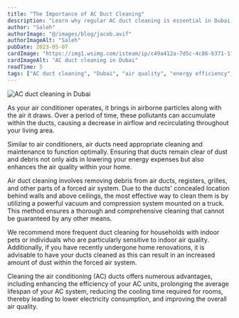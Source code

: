 ```yaml
---
title: "The Importance of AC Duct Cleaning"
description: "Learn why regular AC duct cleaning is essential in Dubai, with benefits for air quality, energy efficiency, and AC system longevity."
author: "Saleh"
authorImage: "@/images/blog/jacob.avif"
authorImageAlt: "Saleh"
pubDate: 2023-05-07
cardImage: "https://img1.wsimg.com/isteam/ip/c49a412a-7d5c-4c86-b371-17b58bdd84ac/duct-cleaning.png/:/cr=t:0%25,l:0%25,w:100%25,h:100%25/rs=w:1280"
cardImageAlt: "AC duct cleaning in Dubai"
readTime: 5
tags: ["AC duct cleaning", "Dubai", "air quality", "energy efficiency", "maintenance"]
---
```


![AC duct cleaning in Dubai](https://img1.wsimg.com/isteam/ip/c49a412a-7d5c-4c86-b371-17b58bdd84ac/duct-cleaning.png/:/cr=t:0%25,l:0%25,w:100%25,h:100%25/rs=w:1280 "AC duct cleaning in Dubai")

As your air conditioner operates, it brings in airborne particles along with the air it draws. Over a period of time, these pollutants can accumulate within the ducts, causing a decrease in airflow and recirculating throughout your living area.

Similar to air conditioners, air ducts need appropriate cleaning and maintenance to function optimally. Ensuring that ducts remain clear of dust and debris not only aids in lowering your energy expenses but also enhances the air quality within your home.

Air duct cleaning involves removing debris from air ducts, registers, grilles, and other parts of a forced air system. Due to the ducts' concealed location behind walls and above ceilings, the most effective way to clean them is by utilizing a powerful vacuum and compression system mounted on a truck. This method ensures a thorough and comprehensive cleaning that cannot be guaranteed by any other means.

We recommend more frequent duct cleaning for households with indoor pets or individuals who are particularly sensitive to indoor air quality. Additionally, if you have recently undergone home renovations, it is advisable to have your ducts cleaned as this can result in an increased amount of dust within the forced air system.

Cleaning the air conditioning (AC) ducts offers numerous advantages, including enhancing the efficiency of your AC units, prolonging the average lifespan of your AC system, reducing the cooling time required for rooms, thereby leading to lower electricity consumption, and improving the overall air quality.